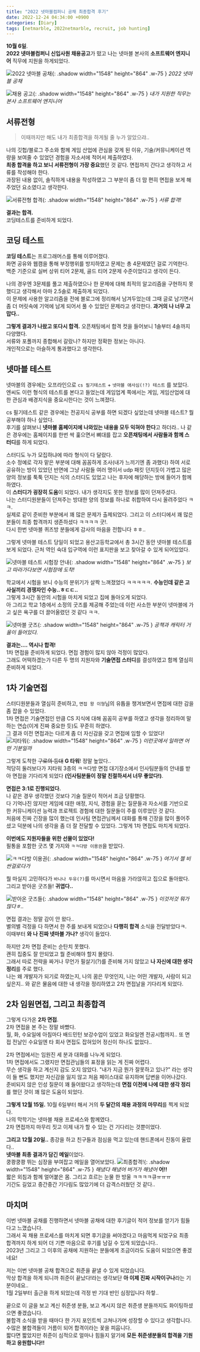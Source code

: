 ```yaml
---
title: "2022 넷마블컴퍼니 공채 최종합격 후기"
date: 2022-12-24 04:34:00 +0900
categories: [Diary]
tags: [netmarble, 2022netmarble, recruit, job hunting]
---
```


**10월 6일**.  
**2022 넷마블컴퍼니 신입사원 채용공고**가 떴고 나는 넷마블 본사의 **소프트웨어 엔지니어** 직무에 지원을 하게되었다.

![2022 넷마블 공채](https://github.com/j1mmyson/j1mmyson.github.io/blob/main/assets/img/posts/netmarble/netmarble_00.png?raw=true){: .shadow width="1548" height="864" .w-75 }
_2022 넷마블 공채_

![채용 공고](https://github.com/j1mmyson/j1mmyson.github.io/blob/main/assets/img/posts/netmarble/netmarble_01.png?raw=true){: .shadow width="1548" height="864" .w-75 }
_내가 지원한 직무는 본사 소프트웨어 엔지니어_



## 서류전형

> 이때까지만 해도 내가 최종합격을 하게될 줄 누가 알았으랴..

나의 깃헙/블로그 주소와 함께 게임 산업에 관심을 갖게 된 이유, 기술/커뮤니케이션 역량을 보여줄 수 있었던 경험을 자소서에 적어서 제출하였다.  
**최종 합격을 하고 보니 서류전형이 가장 중요**했던 것 같다. 면접까지 간다고 생각하고 서류를 작성해야 한다.  
과장된 내용 없이, 솔직하게 내용을 작성하였고 그 부분이 좀 더 맘 편히 면접을 보게 해주었던 요소였다고 생각한다.  

![서류전형 합격](https://github.com/j1mmyson/j1mmyson.github.io/blob/main/assets/img/posts/netmarble/mail_00.png?raw=true){: .shadow width="1548" height="864" .w-75 }
_서류 합격!_

**결과는 합격.**  
코딩테스트를 준비하게 되었다.

## 코딩 테스트

**코딩 테스트**는 프로그래머스를 통해 이루어졌다.  
화면 공유와 웹캠을 통해 부정행위를 방지하였고 문제는 총 4문제였던 걸로 기억한다.  
백준 기준으로 실버 상위 티어 2문제, 골드 티어 2문제 수준이었다고 생각이 든다.  

나의 경우엔 3문제를 풀고 제출하였으나 한 문제에 대해 최적의 알고리즘을 구현하지 못했디고 생각해서 아마 2.5솔로 제출하게 되었다.  
이 문제에 사용한 알고리즘을 전에 블로그에 정리해서 남겨두었는데 그때 글로 남기면서 좀 더 머릿속에 기억에 남게 되어서 풀 수 있었던 문제라고 생각한다. **과거의 나 너무 고맙다..**  

**그렇게 결과가 나왔고 또다시 합격.** 오픈채팅에서 합격 컷을 들어보니 1솔부터 4솔까지 다양했다.  
서류와 포폴까지 종합해서 갈랐나? 하지만 정확한 정보는 아니다.  
개인적으로는 아슬하게 통과했다고 생각한다.

## 넷마블 테스트

넷마블의 경우에는 오프라인으로 `cs 필기테스트` + `넷마블 애사심(!?) 테스트` 를 보았다.  
엔씨도 이런 형식의 테스트를 본다고 들었는데 게임업계 쪽에서는 게임, 게임산업에 대한 관심과 배경지식을 중요시한다는 것이 느껴졌다.  

cs 필기테스트 같은 경우에는 전공지식 공부를 하면 되겠다 싶었는데 넷마블 테스트? 뭘 공부해야 하나 싶었다.  
후기를 살펴보니 **넷마블 홈페이지에 나와있는 내용을 모두 익혀야 한다**고 하더라.. 나 같은 경우에는 홈페이지를 한번 싹 훑으면서 뼈대를 잡고 **오픈채팅에서 사람들과 함께 스터디**를 하게 되었다.  

스터디도 누가 모집하냐에 따라 형식이 다 달랐다.  
소수 정예로 각자 맡은 부분에 대해 꼼꼼하게 조사(내가 느끼기엔 좀 과했다) 하여 서로 공유하는 방이 있었던 반면에 그냥 사람들 여러 명이서 udp 패킷 던지듯이 가볍고 많은 양의 정보를 툭툭 던지는 식의 스터디도 있었고 나는 후자에 해당하는 방에 들어가 함께하였다.  
이 **스터디가 굉장히 도움**이 되었다. 내가 생각지도 못한 정보를 많이 던져주셨다.  
나는 스터디원분들이 던져주는 방대한 양의 정보를 하나로 취합하여 다시 올려주었다 ㅋㅋ.  
실제로 같이 준비한 부분에서 꽤 많은 문제가 출제되었다. 그리고 이 스터디에서 꽤 많은 분들이 최종 합격까지 생존하셨다 ㅋㅋㅋㅋ 굿!.  
다시 한번 넷마블 퀴즈방 분들에게 감사의 마음을 전합니다 ㅎㅎ..  

그렇게 넷마블 테스트 당일이 되었고 용산고등학교에서 총 3시간 동안 넷마블 테스트를 보게 되었다. 근처 역인 숙대 입구역에 이런 표지판을 보고 찾아갈 수 있게 되어있었다. 

![넷마블 테스트 시험장 안내](https://github.com/j1mmyson/j1mmyson.github.io/blob/main/assets/img/posts/netmarble/netmarbleTest_00.jpeg?raw=true){: .shadow width="1548" height="864" .w-75 }
_보고 따라가다보면 시험장에 도착!_

학교에서 시험을 보니 수능의 분위기가 살짝 느껴졌었다 ㅋㅋㅋㅋㅋ. **수능인데 같은 고사실끼리 경쟁자인 수능..ㅎㄷㄷ..**  
그렇게 3시간 동안의 시험을 마치게 되었고 집에 돌아오게 되었다.  
아 그리고 학교 1층에서 소정의 굿즈를 제공해 주었는데 이런 사소한 부분이 넷마블에 가고 싶은 욕구를 더 끌어올렸던 것 같다 ㅋㅋ.

![넷마블 굿즈](https://github.com/j1mmyson/j1mmyson.github.io/blob/main/assets/img/posts/netmarble/netmarbleTest_02.jpeg?raw=true){: .shadow width="1548" height="864" .w-75 }
_공책과 캐릭터 거울이 들어있다._

**결과는.... 역시나 합격!**  
1차 면접을 준비하게 되었다. 면접 경험이 많지 않아 걱정이 많았다.  
그래도 어떡하겠는가 다른 두 명의 지원자와 **기술면접 스터디**를 결성하였고 함께 열심히 준비하게 되었다.

## 1차 기술면접

스터디원분들과 열심히 준비하고, `면접 왕 이형`님의 유튭을 챙겨보면서 면접에 대한 감을 좀 잡을 수 있었다.  
1차 면접은 기술면접인 만큼 CS 지식에 대해 꼼꼼히 공부를 하였고 생각을 정리하여 말하는 연습(이게 진짜 중요한 듯)도 꾸준히 하였다.  
그 결과 이전 면접과는 다르게 좀 더 자신감을 갖고 면접에 임할 수 있었다!  
![지타워](https://github.com/j1mmyson/j1mmyson.github.io/blob/main/assets/img/posts/netmarble/techInterview_00.jpeg?raw=true){: .shadow width="1548" height="864" .w-75 }
_이런곳에서 일하면 어떤 기분일까_

그렇게 도착한 ~~구로의 등대~~ **G 타워**! 정말 높았다..  
적당히 둘러보다가 지타워 3층의 ㅋㅋ다방 면접 대기장소에서 인사팀분들의 안내를 받아 면접을 기다리게 되었다 **(인사팀분들이 정말 친절하셔서 너무 좋았다!)**.  

**면접은 3:1로 진행되었다.**  
나 같은 경우 생각했던 것보다 기술 질문이 적어서 조금 당황했다.  
다 기억나진 않지만 게임에 대한 애정, 지식, 경험을 묻는 질문들과 자소서를 기반으로 한 커뮤니케이션 능력과 프로젝트 경험에 대한 질문들이 주를 이루었던 것 같다.  
처음에 진짜 긴장을 많이 했는데 인사팀 면접관님께서 대화를 통해 긴장을 많이 풀어주셨고 덕분에 나의 생각을 좀 더 잘 전달할 수 있었다. 그렇게 1차 면접도 마치게 되었다.  

**이번에도 지원자들을 위한 선물이 있었다!**  
필통을 포함한 굿즈 몇 가지와 `ㅋㅋ다방 이용권`을 받았다.

![ㅋㅋ다방 이용권](https://github.com/j1mmyson/j1mmyson.github.io/blob/main/assets/img/posts/netmarble/techInterview_02.jpeg?raw=true){: .shadow width="1548" height="864" .w-75 }
_여기서 젤 비싼걸로다가_

뭘 마실지 고민하다가 `바나나 두유(?)`를 마시면서 마음을 가라앉히고 집으로 돌아왔다.  
그리고 받아온 굿즈들! **귀엽다..**

![받아온 굿즈들](https://github.com/j1mmyson/j1mmyson.github.io/blob/main/assets/img/posts/netmarble/techInterview_03.jpeg?raw=true){: .shadow width="1548" height="864" .w-75 }
_이것저것 뭐가 많다ㅎ.._

면접 결과는 정말 감이 안 왔다..  
별의별 걱정을 다 하면서 한 주를 보내게 되었으나 **다행히 합격** 소식을 전달받았다ㅋ.  
이때부터 **와 나 진짜 넷마블 가나?** 생각이 들었다.  

하지만 2차 면접 준비는 순탄치 못했다.  
괜히 집중도 잘 안되었고 뭘 준비해야 할지 몰랐다.  
그래서 따로 전략을 짜거나 무언가 필살기(?)를 준비해 가지 않았고 **나 자신에 대한 생각 정리**를 주로 했다.  
나는 왜 개발자가 되기로 하였는지, 나의 꿈은 무엇인지, 나는 어떤 개발자, 사람이 되고 싶은지.. 와 같은 물음에 대한 내 생각을 정리하였고 2차 면접날을 기다리게 되었다.

## 2차 임원면접, 그리고 최종합격

그렇게 다가온 **2차 면접**.  
2차 면접을 본 주는 정말 바빴다.  
월, 화, 수요일에 아침마다 배드민턴 보강수업이 있었고 화요일엔 전공시험까지.. 또 면접 전날인 수요일엔 타 회사 면접도 잡혀있어 정신이 하나도 없었다..  

2차 면접에서는 임원진 세 분과 대화를 나누게 되었다.  
1차 면접에서도 그랬지만 면접관님들의 표정을 읽는 게 진짜 어렵다.  
무슨 생각을 하고 계신지 감도 오지 않았다. "내가 지금 뭔가 잘못하고 있나?" 라는 생각이 들 뻔도 했지만 자신감을 잃지 않고 처음 페이스대로 유지하며 답변을 이어나갔다.  
준비되지 않은 인성 질문이 꽤 들어왔다고 생각하는데 **면접 이전에 나에 대한 생각 정리**를 했던 것이 꽤 많은 도움이 되었다.  

**그렇게 12월 15일.** 10월 6일부터 해서 거의 **두 달간의 채용 과정의 마무리**를 찍게 되었다.  
나의 막학기는 넷마블 채용 프로세스와 함께였다..  
2차 면접까지 마무리 짓고 이제 내가 할 수 있는 건 기다리는 것뿐이었다.  

**그리고 12월 20일..** 종강을 하고 친구들과 점심을 먹고 있는데 핸드폰에서 진동이 울렸다..  
**넷마블 최종 결과가 담긴 메일**이었다.  
쿵쾅쿵쾅 뛰는 심장을 부여잡고 메일을 열어보았다.
![최종합격!](https://github.com/j1mmyson/j1mmyson.github.io/blob/main/assets/img/posts/netmarble/mail_03.png?raw=true){: .shadow width="1548" height="864" .w-75 }
_해냈다 해냈어 버거가 해냈어_
**어!!**  
짧은 외침과 함께 얼어붙은 몸. 그리고 흐르는 눈물 한 방울 ㅋㅋㅋㅋ큐ㅠㅠㅠ  
기간도 길었고 중간중간 기다림도 많았기에 더 감격스러웠던 것 같다..  

## 마치며
이번 넷마블 공채를 진행하면서 넷마블 공채에 대한 후기글이 적어 정보를 얻기가 힘들다고 느꼈습니다.  
그래서 꼭 채용 프로세스를 마치게 되면 후기글을 써야겠다고 마음먹게 되었구요 최종 합격까지 하게 되어 더 기쁜 마음으로 후기를 남길 수 있게 되었습니다..  
2023년 그리고 그 이후의 공채에 지원하는 분들에게 조금이라도 도움이 되었으면 좋겠네요!  

저는 이번 넷마블 공채 합격으로 취준을 끝낼 수 있게 되었습니다.  
막상 합격을 하게 되니까 취준이 끝났다!라는 생각보단 **아 이제 진짜 시작이구나**라는 기분이네요..  
1월 2일부터 출근을 하게 되었는데 걱정 반 기대 반인 심정입니다 하핳..  

끝으로 이 글을 보고 계신 취준생 분들, 보고 계시지 않은 취준생 분들까지도 화이팅하셨으면 좋겠습니다.  
불합격 소식을 받을 때마다 한 가지 포인트씩 고쳐나가며 성장할 수 있다고 생각합니다.  
수많은 불합격들이 거름이 되어 합격이라는 꽃을 피웁니다.    
짧다면 짧았지만 취준이 심적으로 얼마나 힘들지 알기에 **모든 취준생분들의 합격을 기원하고 응원합니다!!** 
